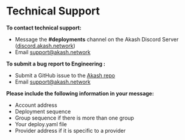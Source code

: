 # Technical Support

**To contact technical support:**

* Message the **\#deployments** channel on the Akash Discord Server \([discord.akash.network](http://discord.akash.network)\) 
* Email [support@akash.network](mailto::support@akash.network)

**To submit a bug report to Engineering :**

* Submit a GitHub issue to the [Akash repo](https://github.com/ovrclk/akash)
* Email [support@akash.network](mailto::support@akash.network)

**Please include the following information in your message:**

* Account address
* Deployment sequence
* Group sequence if there is more than one group
* Your deploy.yaml file
* Provider address if it is specific to a provider

